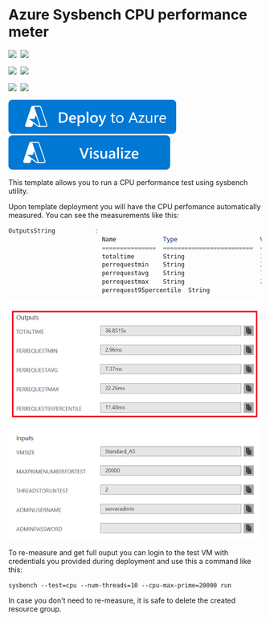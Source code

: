 # Azure Sysbench CPU performance meter

<IMG SRC="https://azurequickstartsservice.blob.core.windows.net/badges/vm-cpu-sysbench-meter/PublicLastTestDate.svg" />&nbsp;
<IMG SRC="https://azurequickstartsservice.blob.core.windows.net/badges/vm-cpu-sysbench-meter/PublicDeployment.svg" />&nbsp;

<IMG SRC="https://azurequickstartsservice.blob.core.windows.net/badges/vm-cpu-sysbench-meter/FairfaxLastTestDate.svg" />&nbsp;
<IMG SRC="https://azurequickstartsservice.blob.core.windows.net/badges/vm-cpu-sysbench-meter/FairfaxDeployment.svg" />&nbsp;

<IMG SRC="https://azurequickstartsservice.blob.core.windows.net/badges/vm-cpu-sysbench-meter/BestPracticeResult.svg" />&nbsp;
<IMG SRC="https://azurequickstartsservice.blob.core.windows.net/badges/vm-cpu-sysbench-meter/CredScanResult.svg" />&nbsp;

<a href="https://portal.azure.com/#create/Microsoft.Template/uri/https%3A%2F%2Fraw.githubusercontent.com%2FAzure%2Fazure-quickstart-templates%2Fmaster%2Fvm-cpu-sysbench-meter%2Fazuredeploy.json" target="_blank">
    <img src="https://raw.githubusercontent.com/Azure/azure-quickstart-templates/master/1-CONTRIBUTION-GUIDE/images/deploytoazure.svg"/>
</a>
<a href="http://armviz.io/#/?load=https%3A%2F%2Fraw.githubusercontent.com%2FAzure%2Fazure-quickstart-templates%2Fmaster%2Fvm-cpu-sysbench-meter%2Fazuredeploy.json" target="_blank">
    <img src="https://raw.githubusercontent.com/Azure/azure-quickstart-templates/master/1-CONTRIBUTION-GUIDE/images/visualizebutton.svg"/>
</a>


This template allows you to run a CPU performance test using sysbench utility.

Upon template deployment you will have the CPU perfomance automatically measured. You can see the measurements like this:

```powershell
OutputsString           : 
                          Name             Type                       Value     
                          ===============  =========================  ==========
                          totaltime        String                     36.8515s  
                          perrequestmin    String                     2.96ms    
                          perrequestavg    String                     7.37ms    
                          perrequestmax    String                     22.26ms   
                          perrequest95percentile  String                     11.48ms
```

![alt text](images/cpuperformance.png "CPU performance measurement output")

To re-measure and get full ouput you can login to the test VM with credentials you provided during deployment and use this a command like this:

```shell
sysbench --test=cpu --num-threads=10 --cpu-max-prime=20000 run
```

In case you don't need to re-measure, it is safe to delete the created resource group.


